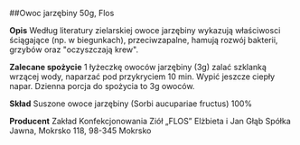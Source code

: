 ##Owoc jarzębiny 50g, Flos

**Opis** Według literatury zielarskiej owoce jarzębiny wykazują właściwosci ściągające (np. w biegunkach), przeciwzapalne, hamują rozwój bakterii, grzybów oraz "oczyszczają krew". 

**Zalecane spożycie** 1 łyżeczkę owoców jarzębiny (3g) zalać szklanką wrzącej wody, naparzać pod przykryciem 10 min. Wypić jeszcze ciepły napar. Dzienna porcja do spożycia to 3g owoców.

**Skład** Suszone owoce jarzębiny (Sorbi aucupariae fructus) 100%

**Producent** Zakład Konfekcjonowania Ziół „FLOS” Elżbieta i Jan Głąb Spółka Jawna, Mokrsko 118, 98-345 Mokrsko